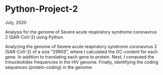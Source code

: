 # Python-Project-2
July, 2020

Analysis for the genome of Severe acute respiratory syndrome coronavirus 2 (SAR-CoV-2) using Python.

Analyzing the genome of Severe acute respiratory syndrome coronavirus 2 (SAR-CoV-2) of a size "29903", where I calculated the GC-content for each gene. In addition to translating each gene to protein. Next, I computed the trinucleotides frequencies in the HIV genome. Finally, identifying the coding sequences (protein-coding) in the genome.

